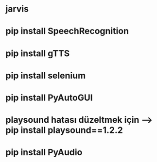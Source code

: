 # jarvis

# pip install SpeechRecognition
# pip install gTTS
# pip install selenium
# pip install PyAutoGUI
# playsound hatası düzeltmek için --> pip install playsound==1.2.2
# pip install PyAudio
